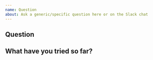 ```yaml
---
name: Question
about: Ask a generic/specific question here or on the Slack chat
---
```


## Question



## What have you tried so far?

[//]: # (Should include:)
[//]: # (- Host configuration: OS, database, Django version, etc.)
[//]: # (- Steps to reproduce)
[//]: # (- Logs and errors)
[//]: # (- Other potentially useful information)
